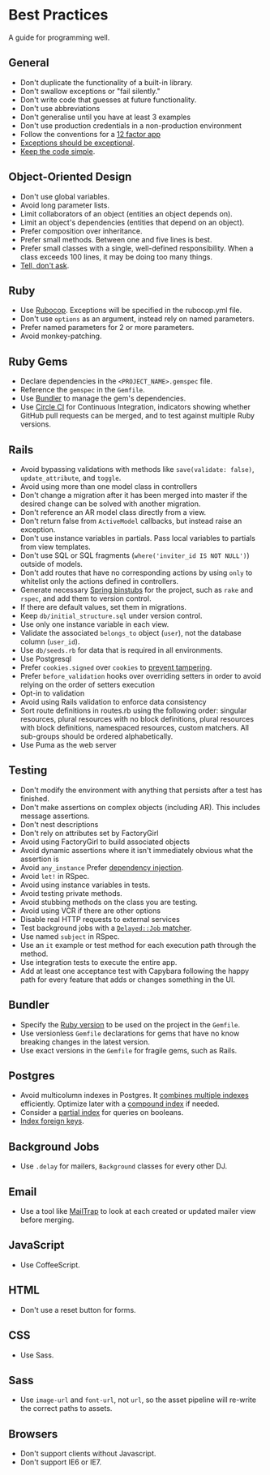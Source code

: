 Best Practices
==============

A guide for programming well.

General
-------

* Don't duplicate the functionality of a built-in library.
* Don't swallow exceptions or "fail silently."
* Don't write code that guesses at future functionality.
* Don't use abbreviations
* Don't generalise until you have at least 3 examples
* Don't use production credentials in a non-production environment
* Follow the conventions for a [12 factor app]
* [Exceptions should be exceptional].
* [Keep the code simple].

[12 factor app]: http://12factor.net/
[Exceptions should be exceptional]: http://www.readability.com/~/yichhgvu
[Keep the code simple]: http://www.readability.com/~/ko2aqda2

Object-Oriented Design
----------------------

* Don't use global variables.
* Avoid long parameter lists.
* Limit collaborators of an object (entities an object depends on).
* Limit an object's dependencies (entities that depend on an object).
* Prefer composition over inheritance.
* Prefer small methods. Between one and five lines is best.
* Prefer small classes with a single, well-defined responsibility. When a
  class exceeds 100 lines, it may be doing too many things.
* [Tell, don't ask].

[Tell, don't ask]: http://robots.thoughtbot.com/post/27572137956/tell-dont-ask

Ruby
----

* Use [Rubocop]. Exceptions will be specified in the rubocop.yml file.
* Don't use `options` as an argument, instead rely on named parameters.
* Prefer named parameters for 2 or more parameters.
* Avoid monkey-patching.

[Rubocop]: https://github.com/bbatsov/rubocop

Ruby Gems
---------

* Declare dependencies in the `<PROJECT_NAME>.gemspec` file.
* Reference the `gemspec` in the `Gemfile`.
* Use [Bundler] to manage the gem's dependencies.
* Use [Circle CI] for Continuous Integration, indicators showing whether GitHub
  pull requests can be merged, and to test against multiple Ruby versions.

[Bundler]: http://bundler.io
[Circle CI]: http://circleci.com

Rails
-----

* Avoid bypassing validations with methods like `save(validate: false)`,
  `update_attribute`, and `toggle`.
* Avoid using more than one model class in controllers
* Don't change a migration after it has been merged into master if the desired
  change can be solved with another migration.
* Don't reference an AR model class directly from a view.
* Don't return false from `ActiveModel` callbacks, but instead raise an
  exception.
* Don't use instance variables in partials. Pass local variables to partials
  from view templates.
* Don't use SQL or SQL fragments (`where('inviter_id IS NOT NULL')`) outside of
  models.
* Don't add routes that have no corresponding actions by using `only` to whitelist
  only the actions defined in controllers.
* Generate necessary [Spring binstubs] for the project, such as `rake` and
  `rspec`, and add them to version control.
* If there are default values, set them in migrations.
* Keep `db/initial_structure.sql` under version control.
* Use only one instance variable in each view.
* Validate the associated `belongs_to` object (`user`), not the database column
  (`user_id`).
* Use `db/seeds.rb` for data that is required in all environments.
* Use Postgresql
* Prefer `cookies.signed` over `cookies` to [prevent tampering].
* Prefer `before_validation` hooks over overriding setters
  in order to avoid relying on the order of setters execution
* Opt-in to validation
* Avoid using Rails validation to enforce data consistency
* Sort route definitions in routes.rb using the following order: singular resources, plural resources with no block definitions, plural resources with block definitions, namespaced resources, custom matchers. All sub-groups should be ordered alphabetically.
* Use Puma as the web server

[redirects]: http://www.w3.org/Protocols/rfc2616/rfc2616-sec14.html#sec14.30
[Spring binstubs]: https://github.com/sstephenson/rbenv/wiki/Understanding-binstubs
[prevent tampering]: http://blog.bigbinary.com/2013/03/19/cookies-on-rails.html

Testing
-------

* Don't modify the environment with anything that persists after a test has finished.
* Don't make assertions on complex objects (including AR). This includes message assertions.
* Don't nest descriptions
* Don't rely on attributes set by FactoryGirl
* Avoid using FactoryGirl to build associated objects
* Avoid dynamic assertions where it isn't immediately obvious what the assertion is
* Avoid `any_instance` Prefer [dependency injection].
* Avoid `let!` in RSpec.
* Avoid using instance variables in tests.
* Avoid testing private methods.
* Avoid stubbing methods on the class you are testing.
* Avoid using VCR if there are other options
* Disable real HTTP requests to external services
* Test background jobs with a [`Delayed::Job` matcher].
* Use named `subject` in RSpec.
* Use an `it` example or test method for each execution path through the method.
* Use integration tests to execute the entire app.
* Add at least one acceptance test with Capybara following the happy path
  for every feature that adds or changes something in the UI.

[dependency injection]: http://en.wikipedia.org/wiki/Dependency_injection
[`Delayed::Job` matcher]: https://gist.github.com/3186463
[stubs and spies]: http://robots.thoughtbot.com/post/159805295/spy-vs-spy
[assertions about state]: https://speakerdeck.com/skmetz/magic-tricks-of-testing-railsconf?slide=51
[Fake]: http://robots.thoughtbot.com/post/219216005/fake-it
[SUT]: http://xunitpatterns.com/SUT.html

Bundler
-------

* Specify the [Ruby version] to be used on the project in the `Gemfile`.
* Use versionless `Gemfile` declarations for gems that have no know breaking changes in the latest version.
* Use exact versions in the `Gemfile` for fragile gems, such as Rails.

[Ruby version]: http://bundler.io/v1.3/gemfile_ruby.html

Postgres
--------

* Avoid multicolumn indexes in Postgres. It [combines multiple indexes]
  efficiently. Optimize later with a [compound index] if needed.
* Consider a [partial index] for queries on booleans.
* [Index foreign keys].

[combines multiple indexes]: http://www.postgresql.org/docs/9.1/static/indexes-bitmap-scans.html
[compound index]: http://www.postgresql.org/docs/9.2/static/indexes-bitmap-scans.html
[partial index]: http://www.postgresql.org/docs/9.1/static/indexes-partial.html
[Index foreign keys]: https://tomafro.net/2009/08/using-indexes-in-rails-index-your-associations

Background Jobs
---------------

* Use `.delay` for mailers, `Background` classes for every other DJ.

Email
-----

* Use a tool like [MailTrap] to look at each created or updated mailer view
  before merging.

[MailTrap]: https://mailtrap.io/

JavaScript
----------

* Use CoffeeScript.

HTML
----

* Don't use a reset button for forms.

CSS
---

* Use Sass.

Sass
----

* Use `image-url` and `font-url`, not `url`, so the asset pipeline will re-write
  the correct paths to assets.

Browsers
--------

* Don't support clients without Javascript.
* Don't support IE6 or IE7.
